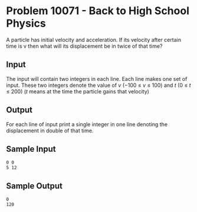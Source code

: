 # Problem 10071 - Back to High School Physics

A particle has initial velocity and acceleration. If its velocity after certain time is v then what will its
displacement be in twice of that time?

## Input

The input will contain two integers in each line. Each line makes one set of input. These two integers
denote the value of *v* (−100 ≤ *v* ≤ 100) and *t* (0 ≤ *t* ≤ 200) (*t* means at the time the particle gains
that velocity)

## Output

For each line of input print a single integer in one line denoting the displacement in double of that time.

## Sample Input

```
0 0
5 12
```

## Sample Output

```
0
120
```
